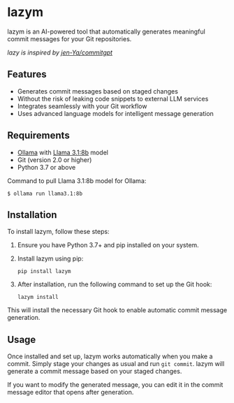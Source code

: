 # lazym

lazym is an AI-powered tool that automatically generates meaningful commit messages for your Git repositories.

*lazy is inspired by [jen-Ya/commitgpt](https://github.com/jen-Ya/commitgpt)*

## Features

- Generates commit messages based on staged changes
- Without the risk of leaking code snippets to external LLM services
- Integrates seamlessly with your Git workflow
- Uses advanced language models for intelligent message generation

## Requirements

- [Ollama](https://ollama.ai/) with [Llama 3.1:8b](https://ollama.com/library/llama3.1:8b) model
- Git (version 2.0 or higher)
- Python 3.7 or above

Command to pull Llama 3.1:8b model for Ollama:

```
$ ollama run llama3.1:8b
```

## Installation

To install lazym, follow these steps:

1. Ensure you have Python 3.7+ and pip installed on your system.
2. Install lazym using pip:

   ```
   pip install lazym
   ```

3. After installation, run the following command to set up the Git hook:

   ```
   lazym install
   ```

This will install the necessary Git hook to enable automatic commit message generation.

## Usage

Once installed and set up, lazym works automatically when you make a commit. Simply stage your changes as usual and run `git commit`. lazym will generate a commit message based on your staged changes.

If you want to modify the generated message, you can edit it in the commit message editor that opens after generation.
